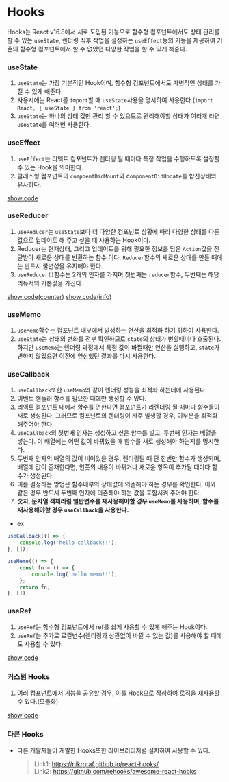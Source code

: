 # Hooks

Hooks는 React v16.8에서 새로 도입된 기능으로 함수형 컴포넌트에서도 상태 관리를 할 수 있는 `useState`, 렌더링 직후 작업을 설정하는 `useEffect`등의 기능을 제공하여 기존의 함수형 컴포넌트에서 할 수 없었던 다양한 작업을 할 수 있게 해준다.

### useState

1. `useState`는 가장 기본적인 Hook이며, 함수형 컴포넌트에서도 가변적인 상태를 가질 수 있게 해준다.
2. 사용시에는 React를 `import`할 때 `useState`사용을 명시하여 사용한다.(`import React, { useState } from 'react';`)
3. `useState`는 하나의 상태 값만 관리 할 수 있으므로 관리해야할 상태가 여러개 라면 `useState`를 여러번 사용한다.

### useEffect

1. `useEffect`는 리액트 컴포넌트가 렌더링 될 때마다 특정 작업을 수행하도록 설정할 수 있는 Hook을 의미한다.
2. 클래스형 컴포넌트의 `compoentDidMount`와 c`omponentDidUpdate`를 합친상태와 유사하다.

[show code](https://github.com/MristerWing/PrivateProject/blob/master/8.Javascript/reactExam/hooks-tutorial/src/info/Info.js)

### useReducer

1. `useReducer`는 `useState`보다 더 다양한 컴포넌트 상황에 따라 다양한 상태를 다른 값으로 업데이트 해 주고 싶을 때 사용하는 Hook이다.
2. Reducer는 현재상태, 그리고 업데이트를 위해 필요한 정보를 담은 `Action`값을 전달받아 새로운 상태를 반환하는 함수 이다. `Reducer`함수의 새로운 상태를 만들 때에는 반드시 불변성을 유지해야 한다.
3. `useReducer()`함수는 2개의 인자를 가지며 첫번째는 `reducer`함수, 두번째는 해당 리듀서의 기본값을 가진다.

[show code(counter)](https://github.com/MristerWing/PrivateProject/blob/master/8.Javascript/reactExam/hooks-tutorial/src/Counter/Counter.js)
[show code(info)](https://github.com/MristerWing/PrivateProject/blob/master/8.Javascript/reactExam/hooks-tutorial/src/info/Info-reducer.js)

### useMemo

1. `useMemo`함수는 컴포넌트 내부에서 발생하는 연산을 최적화 하기 위하여 사용한다.
2. `useState`는 상태의 변화를 전부 확인하므로 `state`의 상태가 변할때마다 호출된다. 하지만 `useMemo`는 렌더링 과정에서 특정 값이 바뀔때만 연산을 실행하고, `state`가 변하지 않았으면 이전에 연산했던 결과를 다시 사용한다.

### useCallback

1. `useCallback`또한 `useMemo`와 같이 렌더링 성능을 최적화 하는데에 사용된다.
2. 이벤트 핸들러 함수를 필요한 때에만 생성할 수 있다.
3. 리액트 컴포넌트 내에서 함수를 언한다면 컴포넌트가 리렌더링 될 때마다 함수들이 새로 생성된다. 그러므로 컴포넌트의 렌더링이 자주 발생할 경우, 이부분을 최적화 해주어야 한다.
4. `useCallback`의 첫번째 인자는 생성하고 싶은 함수를 넣고, 두번째 인자는 베열을 넣는다. 이 배열에는 어떤 값이 바뀌었을 때 함수를 새로 생성해야 하는지를 명시한다.
5. 두번째 인자의 배열의 값이 비어있을 경우, 렌더링될 때 단 한번만 함수가 생성되며, 배열에 값이 존재한다면, 인풋의 내용이 바뀌거나 새로운 항목이 추가될 때마다 함수가 생성된다.
6. 이를 결정하는 방법은 함수내부의 상태값에 의존해야 하는 경우를 확인한다. 이와 같은 경우 반드시 두번째 인자에 의존해야 하는 값을 포함시켜 주어야 한다.
7. **숫자, 문자열 객체러럼 일반변수를 재사용해야할 경우 `useMemo`를 사용하며, 함수를 재사용해야할 경우 `useCallback`을 사용한다.**

-   ex

```javascript
useCallback(() => {
	console.log('hello callback!!');
}, []);

useMemo(() => {
	const fn = () => {
		console.log('hello memo!!');
	};
	return fn;
}, []);
```

### useRef

1. `useRef`는 함수형 컴포넌트에서 ref를 쉽게 사용할 수 있게 해주는 Hook이다.
2. `useRef`는 추가로 로컬변수(렌더링과 상관없이 바뀔 수 있는 값)를 사용해야 할 때에도 사용할 수 있다.

[show code](https://github.com/MristerWing/PrivateProject/blob/master/8.Javascript/reactExam/hooks-tutorial/src/average/Average.js)

### 커스텀 Hooks

1. 여러 컴포넌트에서 기능을 공유할 경우, 이를 Hook으로 작성하여 로직을 재사용할 수 있다.(모듈화)

[show code](https://github.com/MristerWing/PrivateProject/blob/master/8.Javascript/reactExam/hooks-tutorial/src/info/userInput.js)

### 다른 Hooks

-   다른 개발자들이 개발한 Hooks또한 라이브러리처럼 설치하여 사용할 수 있다.
    > Link1: https://nikrgraf.github.io/react-hooks/  
    > Link2: https://github.com/rehooks/awesome-react-hooks
